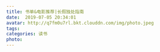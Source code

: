 ```yaml
---
title: 书单&电影推荐|长假独处指南
date:  2019-07-05 20:34:01
avatar: http://q7fm0u7rl.bkt.clouddn.com/img/photo.jpeg
tags: 
categories: 读书
photo: 
---
```


